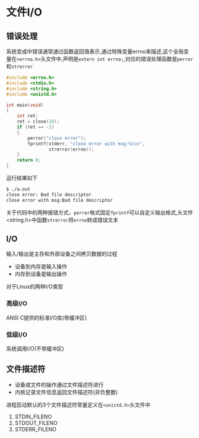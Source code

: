 # 文件I/O

## 错误处理

系统变成中错误通常通过函数返回值表示,通过特殊变量errno来描述,这个全局变量在`<errno.h>`头文件中,声明是`extern int errno;`,对应的错误处理函数是`perror`和`strerror`

```cpp
#include <errno.h>
#include <stdio.h>
#include <string.h>
#include <unistd.h>

int main(void)
{
    int ret;
    ret = close(10);
    if (ret == -1)
    {
        perror("close error");
        fprintf(stderr, "close error with msg:%s\n",
                strerror(errno));
    }
    return 0;
}
```

运行结果如下

```bash
$ ./a.out 
close error: Bad file descriptor
close error with msg:Bad file descriptor
```

关于代码中的两种报错方式，`perror`格式固定`fprintf`可以自定义输出格式,头文件<string.h>中函数`strerror`将`errno`转成错误文本

## I/O

输入/输出是主存和外部设备之间拷贝数据的过程
* 设备到内存是输入操作
* 内存到设备是输出操作

对于Linux的两种I/O类型

### 高级I/O

ANSI C提供的标准I/O库(带缓冲区)

### 低级I/O

系统调用I/O(不带缓冲区)

## 文件描述符

* 设备或文件的操作通过文件描述符进行
* 内核记录文件信息返回文件描述符(非负整数)

进程启动默认的3个文件描述符常量定义在`<unistd.h>`头文件中

1. STDIN_FILENO
2. STDOUT_FILENO
3. STDERR_FILENO
